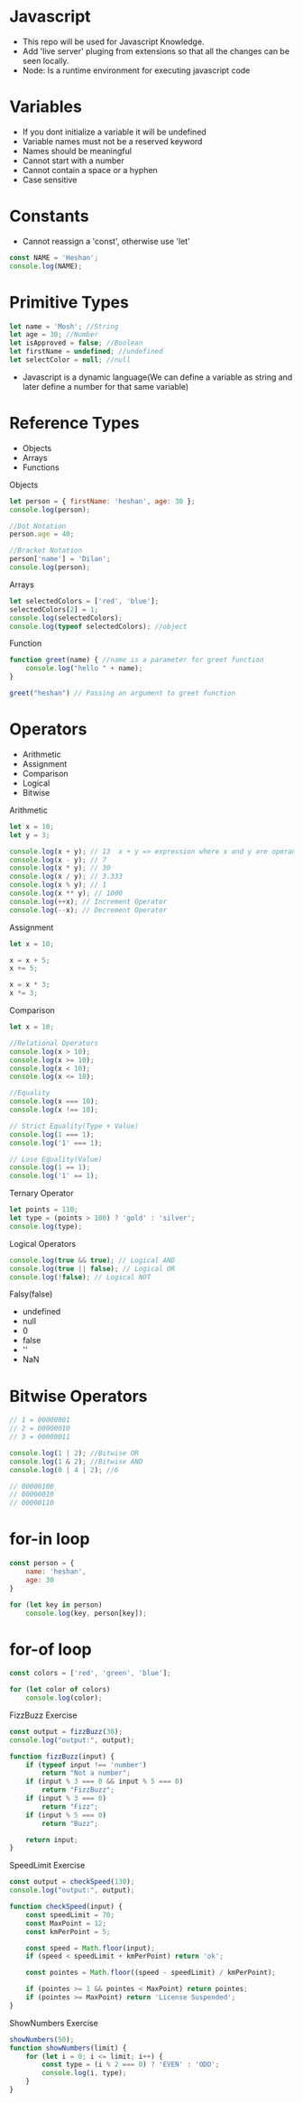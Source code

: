 # Javascript

- This repo will be used for Javascript Knowledge.
- Add 'live server' pluging from extensions so that all the changes can be seen locally.
- Node: Is a runtime environment for executing javascript code

# Variables
- If you dont initialize a variable it will be undefined
- Variable names must not be a reserved keyword
- Names should be meaningful
- Cannot start with a number
- Cannot contain a space or a hyphen
- Case sensitive

# Constants
- Cannot reassign a 'const', otherwise use 'let'
~~~js
const NAME = 'Heshan';
console.log(NAME);
~~~

# Primitive Types
~~~js
let name = 'Mosh'; //String
let age = 30; //Number
let isApproved = false; //Boolean
let firstName = undefined; //undefined
let selectColor = null; //null
~~~

- Javascript is a dynamic language(We can define a variable as string and later define a number for that same variable)

# Reference Types
- Objects
- Arrays
- Functions

Objects
~~~js
let person = { firstName: 'heshan', age: 30 };
console.log(person);

//Dot Notation
person.age = 40;

//Bracket Notation
person['name'] = 'Dilan';
console.log(person);
~~~

Arrays
~~~js
let selectedColors = ['red', 'blue'];
selectedColors[2] = 1;
console.log(selectedColors);
console.log(typeof selectedColors); //object
~~~

Function
~~~js
function greet(name) { //name is a parameter for greet function
    console.log("hello " + name);
}

greet("heshan") // Passing an argument to greet function
~~~

# Operators
- Arithmetic
- Assignment
- Comparison
- Logical
- Bitwise

Arithmetic
~~~js
let x = 10;
let y = 3;

console.log(x + y); // 13  x + y => expression where x and y are operands
console.log(x - y); // 7
console.log(x * y); // 30
console.log(x / y); // 3.333
console.log(x % y); // 1
console.log(x ** y); // 1000
console.log(++x); // Increment Operator
console.log(--x); // Decrement Operator
~~~

Assignment
~~~js
let x = 10;

x = x + 5;
x += 5;

x = x * 3;
x *= 3;
~~~

Comparison
~~~js
let x = 10;

//Relational Operators
console.log(x > 10);
console.log(x >= 10);
console.log(x < 10);
console.log(x <= 10);

//Equality
console.log(x === 10);
console.log(x !== 10);

// Strict Equality(Type + Value)
console.log(1 === 1);
console.log('1' === 1);

// Lose Equality(Value)
console.log(1 == 1);
console.log('1' == 1);
~~~

Ternary Operator
~~~js
let points = 110;
let type = (points > 100) ? 'gold' : 'silver';
console.log(type);
~~~

Logical Operators
~~~js
console.log(true && true); // Logical AND
console.log(true || false); // Logical OR
console.log(!false); // Logical NOT
~~~

Falsy(false)
- undefined
- null
- 0
- false
- ''
- NaN

# Bitwise Operators
~~~js
// 1 = 00000001
// 2 = 00000010
// 3 = 00000011

console.log(1 | 2); //Bitwise OR
console.log(1 & 2); //Bitwise AND
console.log(0 | 4 | 2); //6

// 00000100
// 00000010
// 00000110
~~~

# for-in loop
~~~js
const person = {
    name: 'heshan',
    age: 30
}

for (let key in person)
    console.log(key, person[key]);
~~~

# for-of loop
~~~js
const colors = ['red', 'green', 'blue'];

for (let color of colors)
    console.log(color);
~~~

FizzBuzz Exercise
~~~js
const output = fizzBuzz(30);
console.log("output:", output);

function fizzBuzz(input) {
    if (typeof input !== 'number')
        return "Not a number";
    if (input % 3 === 0 && input % 5 === 0)
        return "FizzBuzz";
    if (input % 3 === 0)
        return "Fizz";
    if (input % 5 === 0)
        return "Buzz";

    return input;
}
~~~

SpeedLimit Exercise
~~~js
const output = checkSpeed(130);
console.log("output:", output);

function checkSpeed(input) {
    const speedLimit = 70;
    const MaxPoint = 12;
    const kmPerPoint = 5;

    const speed = Math.floor(input);
    if (speed < speedLimit + kmPerPoint) return 'ok';

    const pointes = Math.floor((speed - speedLimit) / kmPerPoint);

    if (pointes >= 1 && pointes < MaxPoint) return pointes;
    if (pointes >= MaxPoint) return 'License Suspended';
}
~~~

ShowNumbers Exercise
~~~js
showNumbers(50);
function showNumbers(limit) {
    for (let i = 0; i <= limit; i++) {
        const type = (i % 2 === 0) ? 'EVEN' : 'ODD';
        console.log(i, type);
    }
}
~~~